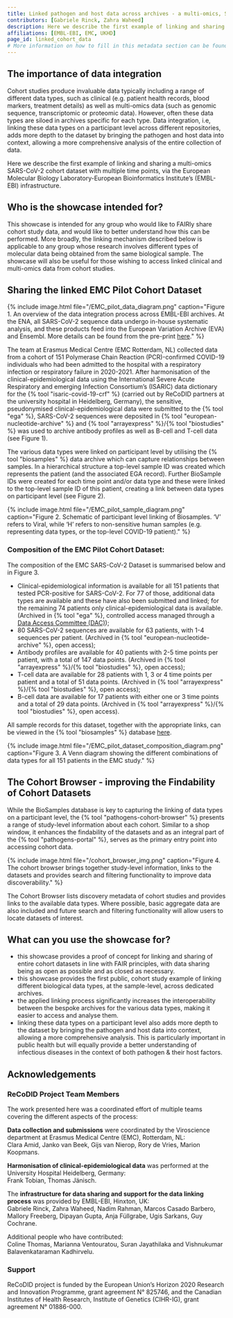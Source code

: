 ```yaml
---
title: Linked pathogen and host data across archives - a multi-omics, SARS-CoV-2 cohort case study
contributors: [Gabriele Rinck, Zahra Waheed]
description: Here we describe the first example of linking and sharing a COVID-19, multi-omics cohort data set via the EMBL-EBI infrastructure.
affiliations: [EMBL-EBI, EMC, UKHD]
page_id: linked_cohort_data
# More information on how to fill in this metadata section can be found here https://www.infectious-diseases-toolkit.org/contribute/page-metadata
---
```


<!-- Please take in mind our style guide https://www.infectious-diseases-toolkit.org/contribute/style_guide when writing the content of this page. -->

<!--- Showcase pages should detail a particular combination of standards and tools from an infrastructural or domain perspective to tackle infectious diseases related data challenges. --->

## The importance of data integration

Cohort studies produce invaluable data typically including a range of different data types, such as clinical (e.g. patient health records, blood markers, treatment details) as well as multi-omics data (such as genomic sequence, transcriptomic or proteomic data). However, often these data types are siloed in archives specific for each type. Data integration, i.e, linking these data types on a participant level across different repositories, adds more depth to the dataset by bringing the pathogen and host data into context, allowing a more comprehensive analysis of the entire collection of data.

Here we describe the first example of linking and sharing a multi-omics SARS-CoV-2 cohort dataset with multiple time points, via the European Molecular Biology Laboratory-European Bioinformatics Institute’s (EMBL-EBI) infrastructure.

## Who is the showcase intended for?

This showcase is intended for any group who would like to FAIRly share cohort study data, and would like to better understand how this can be performed. More broadly, the linking mechanism described below is applicable to any group whose research involves different types of molecular data being obtained from the same biological sample.
The showcase will also be useful for those wishing to access linked clinical and multi-omics data from cohort studies.

## Sharing the linked EMC Pilot Cohort Dataset

{% include image.html file="/EMC_pilot_data_diagram.png" caption="Figure 1. An overview of the data integration process across EMBL-EBI archives. At the ENA, all SARS-CoV-2 sequence data undergo in-house systematic analysis, and these products feed into the European Variation Archive (EVA) and Ensembl. More details can be found from the pre-print [here](https://doi.org/10.1101/2023.04.19.537514)." %}

The team at Erasmus Medical Centre (EMC Rotterdam, NL) collected data from a cohort of 151 Polymerase Chain Reaction (PCR)-confirmed COVID-19 individuals who had been admitted to the hospital with a respiratory infection or respiratory failure in 2020-2021. After harmonisation of the clinical-epidemiological data using the International Severe Acute Respiratory and emerging Infection Consortium’s (ISARIC) data dictionary for the {% tool "isaric-covid-19-crf" %} (carried out by ReCoDID partners at the university hospital in Heidelberg, Germany), the sensitive, pseudonymised clinical-epidemiological data were submitted to the {% tool "ega" %}, SARS-CoV-2 sequences were deposited in {% tool "european-nucleotide-archive" %} and {% tool "arrayexpress" %}/{% tool "biostudies" %} was used to archive antibody profiles as well as B-cell and T-cell data (see Figure 1).

The various data types were linked on participant level by utilising the {% tool "biosamples" %} data archive which can capture relationships between samples. In a hierarchical structure a top-level sample ID was created which represents the patient (and the associated EGA record). Further BioSample IDs were created for each time point and/or data type and these were linked to the top-level sample ID of this patient, creating a link between data types on participant level (see Figure 2).

{% include image.html file="/EMC_pilot_sample_diagram.png" caption="Figure 2. Schematic of participant level linking of Biosamples. ‘V’ refers to Viral, while ‘H’ refers to non-sensitive human samples (e.g. representing data types, or the top-level COVID-19 patient)." %}

### Composition of the EMC Pilot Cohort Dataset:

The composition of the EMC SARS-CoV-2 Dataset is summarised below and in Figure 3.

- Clinical-epidemiological information is available for all 151 patients that tested PCR-positive for SARS-CoV-2. For 77 of those, additional data types are available and these have also been submitted and linked; for the remaining 74 patients only clinical-epidemiological data is available. (Archived in {% tool "ega" %}, controlled access managed through a [Data Access Committee (DAC)](https://ega-archive.org/dacs/EGAC00001002851));
- 80 SARS-CoV-2 sequences are available for 63 patients, with 1-4 sequences per patient. (Archived in {% tool "european-nucleotide-archive" %}, open access);
- Antibody profiles are available for 40 patients with 2-5 time points per patient, with a total of 147 data points. (Archived in {% tool "arrayexpress" %}/{% tool "biostudies" %}, open access);
- T-cell data are available for 28 patients with 1, 3 or 4 time points per patient and a total of 51 data points. (Archived in {% tool "arrayexpress" %}/{% tool "biostudies" %}, open access);
- B-cell data are available for 17 patients with either one or 3 time points and a total of 29 data points. (Archived in {% tool "arrayexpress" %}/{% tool "biostudies" %}, open access).

All sample records for this dataset, together with the appropriate links, can be viewed in the {% tool "biosamples" %} database [here](https://www.ebi.ac.uk/biosamples/samples?text=ReCoDID+COVID-19+pilot+study).

{% include image.html file="/EMC_pilot_dataset_composition_diagram.png" caption="Figure 3. A Venn diagram showing the different combinations of data types for all 151 patients in the EMC study." %}

## The Cohort Browser - improving the Findability of Cohort Datasets

While the BioSamples database is key to capturing the linking of data types on a participant level, the {% tool "pathogens-cohort-browser" %} presents a range of study-level information about each cohort. Similar to a shop window, it enhances the findability of the datasets and as an integral part of the {% tool "pathogens-portal" %}, serves as the primary entry point into accessing cohort data.

{% include image.html file="/cohort_browser_img.png" caption="Figure 4. The cohort browser brings together study-level information, links to the datasets and provides search and filtering functionality to improve data discoverability." %}

The Cohort Browser lists discovery metadata of cohort studies and provides links to the available data types. Where possible, basic aggregate data are also included and future search and filtering functionality will allow users to locate datasets of interest.

## What can you use the showcase for?

- this showcase provides a proof of concept for linking and sharing of entire cohort datasets in line with FAIR principles, with data sharing being as open as possible and as closed as necessary.
- this showcase provides the first public, cohort study example of linking different biological data types, at the sample-level, across dedicated archives.
- the applied linking process significantly increases the interoperability between the bespoke archives for the various data types, making it easier to access and analyse them.
- linking these data types on a participant level also adds more depth to the dataset by bringing the pathogen and host data into context, allowing a more comprehensive analysis.
  This is particularly important in public health but will equally provide a better understanding of infectious diseases in the context of both pathogen & their host factors.

## Acknowledgements

### ReCoDID Project Team Members

The work presented here was a coordinated effort of multiple teams covering the different aspects of the process:

**Data collection and submissions** were coordinated by the Viroscience department at Erasmus Medical Centre (EMC), Rotterdam, NL:  
Clara Amid, Janko van Beek, Gijs van Nierop, Rory de Vries, Marion Koopmans.

**Harmonisation of clinical-epidemiological data** was performed at the University Hospital Heidelberg, Germany:  
Frank Tobian, Thomas Jänisch.

The **infrastructure for data sharing and support for the data linking process** was provided by EMBL-EBI, Hinxton, UK:  
Gabriele Rinck, Zahra Waheed, Nadim Rahman, Marcos Casado Barbero, Mallory Freeberg, Dipayan Gupta, Anja Füllgrabe, Ugis Sarkans, Guy Cochrane.

Additional people who have contributed:  
Coline Thomas, Marianna Ventouratou, Suran Jayathilaka and Vishnukumar Balavenkataraman Kadhirvelu.

### Support

ReCoDID project is funded by the European Union’s Horizon 2020 Research and Innovation Programme, grant agreement N° 825746, and the Canadian Institutes of Health Research, Institute of Genetics (CIHR-IG), grant agreement N° 01886-000.
